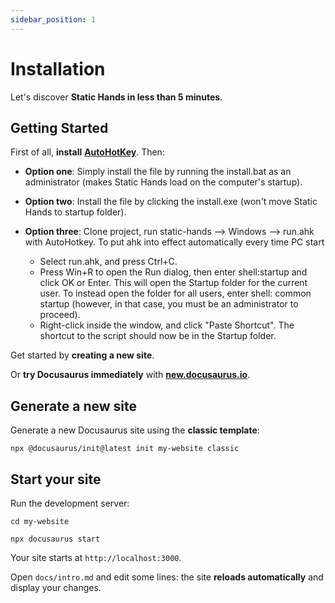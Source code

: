 ```yaml
---
sidebar_position: 1
---
```

# Installation

Let's discover **Static Hands in less than 5 minutes**.

## Getting Started

First of all, **install** [**AutoHotKey**](https://www.autohotkey.com/). Then:

* **Option one**: Simply install the file by running the install.bat as an administrator (makes Static Hands load on the computer's startup).
* **Option two**: Install the file by clicking the install.exe (won't move Static Hands to startup folder).
* **Option three**: Clone project, run static-hands --> Windows --> run.ahk with AutoHotkey. To put ahk into effect automatically every time PC start

  * Select run.ahk, and press Ctrl+C.
  * Press Win+R to open the Run dialog, then enter shell:startup and click OK or Enter. This will open the Startup folder for the current user. To instead open the folder for all users, enter shell: common startup (however, in that case, you must be an administrator to proceed).
  * Right-click inside the window, and click "Paste Shortcut". The shortcut to the script should now be in the Startup folder.


Get started by **creating a new site**.

Or **try Docusaurus immediately** with **[new.docusaurus.io](https://new.docusaurus.io)**.

## Generate a new site

Generate a new Docusaurus site using the **classic template**:

```shell
npx @docusaurus/init@latest init my-website classic
```

## Start your site

Run the development server:

```shell
cd my-website

npx docusaurus start
```

Your site starts at `http://localhost:3000`.

Open `docs/intro.md` and edit some lines: the site **reloads automatically** and display your changes.
